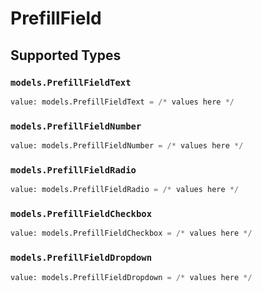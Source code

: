 # PrefillField


## Supported Types

### `models.PrefillFieldText`

```python
value: models.PrefillFieldText = /* values here */
```

### `models.PrefillFieldNumber`

```python
value: models.PrefillFieldNumber = /* values here */
```

### `models.PrefillFieldRadio`

```python
value: models.PrefillFieldRadio = /* values here */
```

### `models.PrefillFieldCheckbox`

```python
value: models.PrefillFieldCheckbox = /* values here */
```

### `models.PrefillFieldDropdown`

```python
value: models.PrefillFieldDropdown = /* values here */
```

